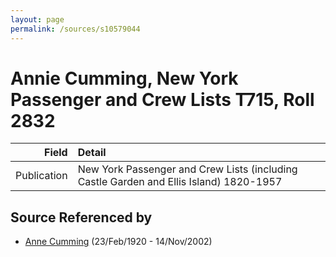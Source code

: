```yaml
---
layout: page
permalink: /sources/s10579044
---
```


# Annie Cumming, New York Passenger and Crew Lists T715, Roll 2832

Field | Detail
---:|:---
Publication | New York Passenger and Crew Lists (including Castle Garden and Ellis Island) 1820-1957

## Source Referenced by

* [Anne Cumming](../people/@14926290@-anne-cumming-b1920-2-23-d2002-11-14.md) (23/Feb/1920 - 14/Nov/2002)
